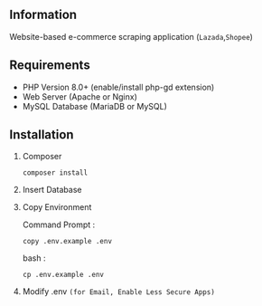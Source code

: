 ## Information
Website-based e-commerce scraping application (`Lazada`,`Shopee`)

## Requirements
- PHP Version 8.0+ (enable/install php-gd extension)
- Web Server (Apache or Nginx)
- MySQL Database (MariaDB or MySQL)

## Installation
1. Composer
    ```
    composer install
    ```
2. Insert Database
3. Copy Environment

    Command Prompt :
    ```
    copy .env.example .env
    ```

    bash :
    ```
    cp .env.example .env
    ```
4. Modify .env `(for Email, Enable Less Secure Apps)`
